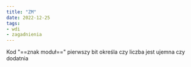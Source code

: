 ```yaml
---
title: "ZM"
date: 2022-12-25
tags:
- wdi
- zagadnienia
---
```

Kod "==znak moduł==" pierwszy bit określa czy liczba jest ujemna czy dodatnia